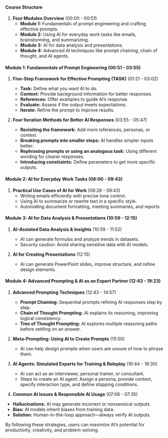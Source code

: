 #### **Course Structure**

1. **Four Modules Overview** (00:00 - 00:51)
    - **Module 1:** Fundamentals of prompt engineering and crafting effective prompts.
    - **Module 2:** Using AI for everyday work tasks like emails, brainstorming, and summarizing.
    - **Module 3:** AI for data analysis and presentations.
    - **Module 4:** Advanced AI techniques like prompt chaining, chain of thought, and AI agents.

#### **Module 1: Fundamentals of Prompt Engineering** (00:51 - 03:55)

1. **Five-Step Framework for Effective Prompting (TASK)** (01:21 - 03:02)
    
    - **Task:** Define what you want AI to do.
    - **Context:** Provide background information for better responses.
    - **References:** Offer examples to guide AI’s response.
    - **Evaluate:** Assess if the output meets expectations.
    - **Iterate:** Refine the prompt to improve results.
3. **Four Iteration Methods for Better AI Responses** (03:55 - 05:47)
    
    - **Revisiting the framework:** Add more references, personas, or context.
    - **Breaking prompts into smaller steps:** AI handles simpler inputs better.
    - **Rephrasing prompts or using an analogous task:** Using different wording for clearer responses.
    - **Introducing constraints:** Define parameters to get more specific outputs.

#### **Module 2: AI for Everyday Work Tasks** (08:00 - 09:43)

1. **Practical Use Cases of AI for Work** (08:26 - 09:43)
    - Writing emails efficiently with precise tone control.
    - Using AI to summarize or rewrite text in a specific style.
    - Automating document formatting, meeting summaries, and reports.

#### **Module 3: AI for Data Analysis & Presentations** (10:59 - 12:15)

1. **AI-Assisted Data Analysis & Insights** (10:59 - 11:52)
    
    - AI can generate formulas and analyze trends in datasets.
    - Security caution: Avoid sharing sensitive data with AI models.
6. **AI for Creating Presentations** (12:15)
    
    - AI can generate PowerPoint slides, improve structure, and refine design elements.

#### **Module 4: Advanced Prompting & AI as an Expert Partner** (12:43 - 19:23)

1. **Advanced Prompting Techniques** (12:43 - 14:57)
    
    - **Prompt Chaining:** Sequential prompts refining AI responses step by step.
    - **Chain of Thought Prompting:** AI explains its reasoning, improving logical consistency.
    - **Tree of Thought Prompting:** AI explores multiple reasoning paths before settling on an answer.
8. **Meta-Prompting: Using AI to Create Prompts** (15:50)
    
    - AI can help design prompts when users are unsure of how to phrase them.
9. **AI Agents: Simulated Experts for Training & Roleplay** (16:44 - 18:30)
    
    - AI can act as an interviewer, personal trainer, or consultant.
    - Steps to create an AI agent: Assign a persona, provide context, specify interaction type, and define stopping conditions.
10. **Common AI Issues & Responsible AI Usage** (07:06 - 07:35)
    

- **Hallucinations:** AI may generate incorrect or nonsensical outputs.
- **Bias:** AI models inherit biases from training data.
- **Solution:** Human-in-the-loop approach—always verify AI outputs.

By following these strategies, users can maximize AI’s potential for productivity, creativity, and problem-solving.
